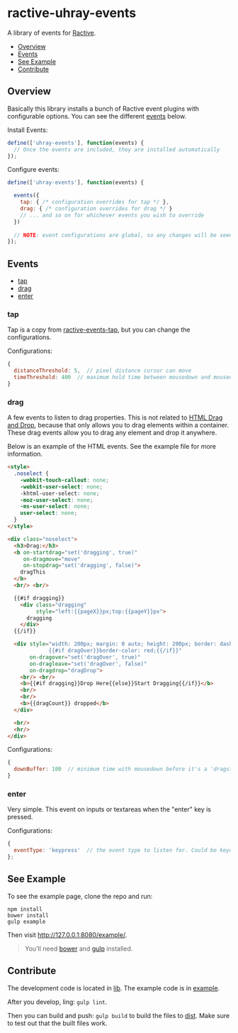 ractive-uhray-events
=======

A library of events for [Ractive](http://www.ractivejs.org/).

  * [Overview](#overview)
  * [Events](#events)
  * [See Example](#see-example)
  * [Contribute](#contribute)

## Overview

Basically this library installs a bunch of Ractive event plugins with configurable options. You can see the different [events](#events) below.

Install Events:
```js
define(['uhray-events'], function(events) {
  // Once the events are included, they are installed automatically
});
```

Configure events:
```js
define(['uhray-events'], function(events) {

  events({
    tap: { /* configuration overrides for tap */ },
    drag: { /* configuration overrides for drag */ }
    // ... and so on for whichever events you wish to override
  })
  
  // NOTE: event configurations are global, so any changes will be seen everywhere
});
```

## Events

* [tap](#tap)
* [drag](#drag)
* [enter](#enter)

### tap

Tap is a copy from [ractive-events-tap](git@github.com:ractivejs/ractive-events-tap.git), but you can change the configurations.

Configurations:

```js
{
  distanceThreshold: 5,  // pixel distance cursor can move
  timeThreshold: 400  // maximum hold time between mousedown and mouseup
}
```

### drag

A few events to listen to drag properties. This is not related to [HTML Drag and Drop](http://www.w3schools.com/html/html5_draganddrop.asp), because that only allows you to drag elements within a container. These drag events allow you to drag any element and drop it anywhere.

Below is an example of the HTML events. See the example file for more information.

```html
<style>
  .noselect {
    -webkit-touch-callout: none;
    -webkit-user-select: none;
    -khtml-user-select: none;
    -moz-user-select: none;
    -ms-user-select: none;
    user-select: none;
  }
</style>

<div class="noselect">
  <h3>Drag:</h3>
  <b on-startdrag="set('dragging', true)"
     on-dragmove="move"
     on-stopdrag="set('dragging', false)">
    dragThis
  </b>
  <br/> <br/>

  {{#if dragging}}
    <div class="dragging"
         style="left:{{pageX}}px;top:{{pageY}}px">
      dragging
    </div>
  {{/if}}

  <div style="width: 200px; margin: 0 auto; height: 200px; border: dashed 2px #000;
             {{#if dragOver}}border-color: red;{{/if}}"
       on-dragover="set('dragOver', true)"
       on-dragleave="set('dragOver', false)"
       on-dragdrop="dragDrop">
    <br/> <br/>
    <b>{{#if dragging}}Drop Here{{else}}Start Dragging{{/if}}</b>
    <br/>
    <br/>
    <b>{{dragCount}} dropped</b>
  </div>

  <br/>
  <hr/>
</div>
```

Configurations:

```js
{
  downBuffer: 100  // minimum time with mousedown before it's a 'dragstart' event
}
```
### enter

Very simple. This event on inputs or textareas when the "enter" key is pressed.

Configurations:

```js
{
  eventType: 'keypress'  // the event type to listen for. Could be keydown or keyup as well
};
```

## See Example

To see the example page, clone the repo and run:

```
npm install
bower install
gulp example
```

Then visit http://127.0.0.1:8080/example/. 

> You'll need [bower](http://bower.io/) and [gulp](http://gulpjs.com/) installed.

## Contribute

The development code is located in [lib](lib). The example code is in [example](example).

After you develop, ling: `gulp lint`.

Then you can build and push: `gulp build` to build the files to [dist](dist). Make sure to test out that the built files work.

